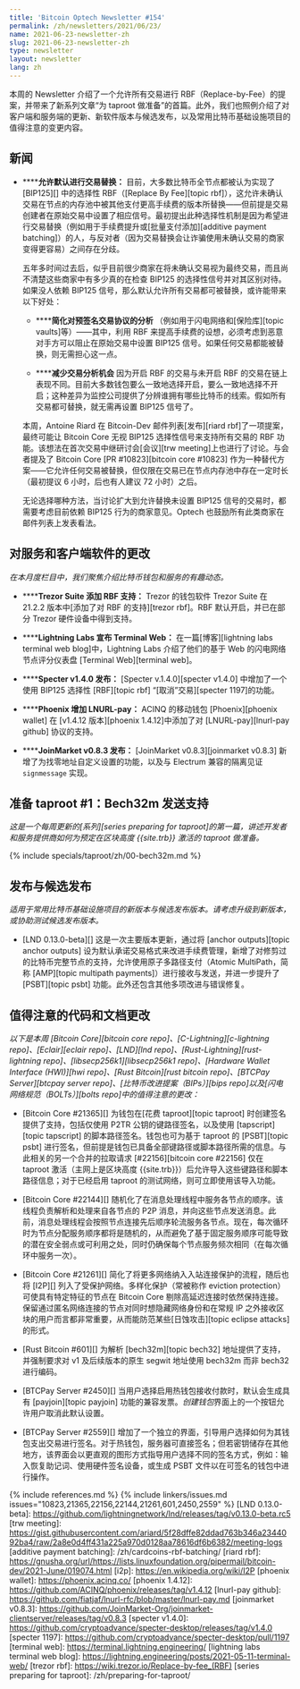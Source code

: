 ```yaml
---
title: 'Bitcoin Optech Newsletter #154'
permalink: /zh/newsletters/2021/06/23/
name: 2021-06-23-newsletter-zh
slug: 2021-06-23-newsletter-zh
type: newsletter
layout: newsletter
lang: zh
---
```

本周的 Newsletter 介绍了一个允许所有交易进行 RBF（Replace-by-Fee）的提案，并带来了新系列文章“为 taproot 做准备”的首篇。此外，我们也照例介绍了对客户端和服务端的更新、新软件版本与候选发布，以及常用比特币基础设施项目的值得注意的变更内容。

## 新闻

- **<!--allowing-transaction-replacement-by-default-->****允许默认进行交易替换：** 目前，大多数比特币全节点都被认为实现了 [BIP125][] 中的选择性 RBF（[Replace By Fee][topic rbf]），这允许未确认交易在节点的内存池中被其他支付更高手续费的版本所替换——但前提是交易创建者在原始交易中设置了相应信号。最初提出此种选择性机制是因为希望进行交易替换（例如用于手续费提升或[批量支付添加][additive payment batching]）的人，与反对者（因为交易替换会让诈骗使用未确认交易的商家变得更容易）之间存在分歧。

  五年多时间过去后，似乎目前很少商家在将未确认交易视为最终交易，而且尚不清楚这些商家中有多少真的在检查 BIP125 的选择性信号并对其区别对待。如果没人依赖 BIP125 信号，那么默认允许所有交易都可被替换，或许能带来以下好处：

  - **<!--simplifying-analysis-->****简化对预签名交易协议的分析**
    （例如用于闪电网络和[保险库][topic vaults]等）——其中，利用 RBF 来提高手续费的设想，必须考虑到恶意对手方可以阻止在原始交易中设置 BIP125 信号。如果任何交易都能被替换，则无需担心这一点。

  - **<!--reducing-transaction-analysis-opportunity-->****减少交易分析机会**
    因为开启 RBF 的交易与未开启 RBF 的交易在链上表现不同。目前大多数钱包要么一致地选择开启，要么一致地选择不开启；这种差异为监控公司提供了分辨谁拥有哪些比特币的线索。假如所有交易都可替换，就无需再设置 BIP125 信号了。

  本周，Antoine Riard 在 Bitcoin-Dev 邮件列表[发布][riard rbf]了一项提案，最终可能让 Bitcoin Core 无视 BIP125 选择性信号来支持所有交易的 RBF 功能。该想法在首次交易中继研讨会[会议][trw meeting]上也进行了讨论。与会者提及了 Bitcoin Core [PR #10823][bitcoin core #10823] 作为一种替代方案——它允许任何交易被替换，但仅限在交易已在节点内存池中存在一定时长（最初提议 6 小时，后也有人建议 72 小时）之后。

  无论选择哪种方法，当讨论扩大到允许替换未设置 BIP125 信号的交易时，都需要考虑目前依赖 BIP125 行为的商家意见。Optech 也鼓励所有此类商家在邮件列表上发表看法。

## 对服务和客户端软件的更改

*在本月度栏目中，我们聚焦介绍比特币钱包和服务的有趣动态。*

- **<!--trezor-suite-adds-rbf-support-->****Trezor Suite 添加 RBF 支持：**
  Trezor 的钱包软件 Trezor Suite 在 21.2.2 版本中[添加了对 RBF 的支持][trezor rbf]。RBF 默认开启，并已在部分 Trezor 硬件设备中得到支持。

- **<!--lightning-labs-announces-terminal-web-->****Lightning Labs 宣布 Terminal Web：**
  在一篇[博客][lightning labs terminal web blog]中，Lightning Labs 介绍了他们的基于 Web 的闪电网络节点评分仪表盘 [Terminal Web][terminal web]。

- **<!--specter-v1-4-0-released-->****Specter v1.4.0 发布：**
  [Specter v.1.4.0][specter v1.4.0] 中增加了一个使用 BIP125 选择性 [RBF][topic rbf] “[取消”交易][specter 1197]的功能。

- **<!--phoenix-adds-lnurl-pay-->****Phoenix 增加 LNURL-pay：**
  ACINQ 的移动钱包 [Phoenix][phoenix wallet] 在 [v1.4.12 版本][phoenix 1.4.12]中添加了对 [LNURL-pay][lnurl-pay github] 协议的支持。

- **<!--joinmarket-v0-8-3-released-->****JoinMarket v0.8.3 发布：**
  [JoinMarket v0.8.3][joinmarket v0.8.3] 新增了为找零地址自定义设置的功能，以及与 Electrum 兼容的隔离见证 `signmessage` 实现。

## 准备 taproot #1：Bech32m 发送支持

*这是一个每周更新的[系列][series preparing for taproot]的第一篇，讲述开发者和服务提供商如何为预定在区块高度
{{site.trb}} 激活的 taproot 做准备。*

{% include specials/taproot/zh/00-bech32m.md %}

## 发布与候选发布

*适用于常用比特币基础设施项目的新版本与候选发布版本。请考虑升级到新版本，或协助测试候选发布版本。*

- [LND 0.13.0-beta][]
  这是一次主要版本更新，通过将 [anchor outputs][topic anchor outputs] 设为默认承诺交易格式来改进手续费管理，新增了对修剪过的比特币完整节点的支持，允许使用原子多路径支付（Atomic MultiPath，简称 [AMP][topic multipath payments]）进行接收与发送，并进一步提升了 [PSBT][topic psbt] 功能。此外还包含其他多项改进与错误修复。

## 值得注意的代码和文档更改

*以下是本周 [Bitcoin Core][bitcoin core repo]、[C-Lightning][c-lightning repo]、[Eclair][eclair repo]、[LND][lnd repo]、[Rust-Lightning][rust-lightning repo]、[libsecp256k1][libsecp256k1 repo]、[Hardware Wallet Interface (HWI)][hwi repo]、[Rust Bitcoin][rust bitcoin repo]、[BTCPay Server][btcpay server repo]、[比特币改进提案（BIPs）][bips repo]以及[闪电网络规范（BOLTs）][bolts repo]中的值得注意的更改：*

- [Bitcoin Core #21365][]
  为钱包在[花费 taproot][topic taproot] 时创建签名提供了支持，包括仅使用 P2TR 公钥的键路径签名，以及使用 [tapscript][topic tapscript] 的脚本路径签名。钱包也可为基于 taproot 的 [PSBT][topic psbt] 进行签名，但前提是钱包已具备全部键路径或脚本路径所需的信息。与此相关的另一个合并的拉取请求 [#22156][bitcoin core #22156] 仅在 taproot 激活（主网上是区块高度 {{site.trb}}）后允许导入这些键路径和脚本路径信息；对于已经启用 taproot 的测试网络，则可立即使用该导入功能。

- [Bitcoin Core #22144][]
  随机化了在消息处理线程中服务各节点的顺序。该线程负责解析和处理来自各节点的 P2P 消息，并向这些节点发送消息。此前，消息处理线程会按照节点连接先后顺序轮流服务各节点。现在，每次循环时为节点分配服务顺序都将是随机的，从而避免了基于固定服务顺序可能导致的潜在安全弱点或可利用之处，同时仍确保每个节点服务频次相同（在每次循环中服务一次）。

- [Bitcoin Core #21261][]
  简化了将更多网络纳入入站连接保护的流程，随后也将 [I2P][] 列入了受保护网络。多样化保护（常被称作 eviction protection）可使具有特定特征的节点在 Bitcoin Core 剔除高延迟连接时依然保持连接。保留通过匿名网络连接的节点对同时想隐藏网络身份和在常规 IP 之外接收区块的用户而言都非常重要，从而能防范某些[日蚀攻击][topic eclipse attacks]的形式。

- [Rust Bitcoin #601][]
  为解析 [bech32m][topic bech32] 地址提供了支持，并强制要求对 v1 及后续版本的原生 segwit 地址使用 bech32m 而非 bech32 进行编码。

- [BTCPay Server #2450][]
  当用户选择启用热钱包接收付款时，默认会生成具有 [payjoin][topic payjoin] 功能的兼容发票。*创建钱包*界面上的一个按钮允许用户取消此默认设置。

- [BTCPay Server #2559][]
  增加了一个独立的界面，引导用户选择如何为其钱包支出交易进行签名。对于热钱包，服务器可直接签名；但若密钥储存在其他地方，该界面会以更直观的图形方式指导用户选择不同的签名方式，例如：输入恢复助记词、使用硬件签名设备，或生成 PSBT 文件以在可签名的钱包中进行操作。

{% include references.md %}
{% include linkers/issues.md issues="10823,21365,22156,22144,21261,601,2450,2559" %}
[LND 0.13.0-beta]: https://github.com/lightningnetwork/lnd/releases/tag/v0.13.0-beta.rc5
[trw meeting]: https://gist.githubusercontent.com/ariard/5f28dffe82ddad763b346a2344092ba4/raw/2a8e0d4ff431a225a970d0128aa78616df6b6382/meeting-logs
[additive payment batching]: /zh/cardcoins-rbf-batching/
[riard rbf]: https://gnusha.org/url/https://lists.linuxfoundation.org/pipermail/bitcoin-dev/2021-June/019074.html
[i2p]: https://en.wikipedia.org/wiki/I2P
[phoenix wallet]: https://phoenix.acinq.co/
[phoenix 1.4.12]: https://github.com/ACINQ/phoenix/releases/tag/v1.4.12
[lnurl-pay github]: https://github.com/fiatjaf/lnurl-rfc/blob/master/lnurl-pay.md
[joinmarket v0.8.3]: https://github.com/JoinMarket-Org/joinmarket-clientserver/releases/tag/v0.8.3
[specter v1.4.0]: https://github.com/cryptoadvance/specter-desktop/releases/tag/v1.4.0
[specter 1197]: https://github.com/cryptoadvance/specter-desktop/pull/1197
[terminal web]: https://terminal.lightning.engineering/
[lightning labs terminal web blog]: https://lightning.engineering/posts/2021-05-11-terminal-web/
[trezor rbf]: https://wiki.trezor.io/Replace-by-fee_(RBF)
[series preparing for taproot]: /zh/preparing-for-taproot/
